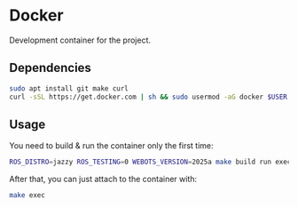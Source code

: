 # Docker

Development container for the project.

## Dependencies

```bash
sudo apt install git make curl
curl -sSL https://get.docker.com | sh && sudo usermod -aG docker $USER
```

## Usage

You need to build & run the container only the first time:
```bash
ROS_DISTRO=jazzy ROS_TESTING=0 WEBOTS_VERSION=2025a make build run exec
```

After that, you can just attach to the container with:
```bash
make exec
```
